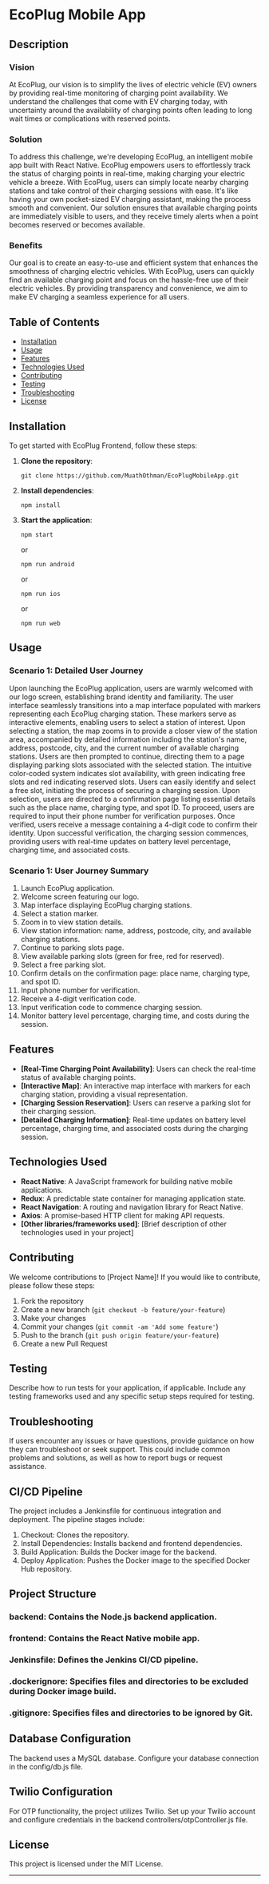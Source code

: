 # EcoPlug Mobile App

## Description

### Vision
At EcoPlug, our vision is to simplify the lives of electric vehicle (EV) owners by providing real-time monitoring of charging point availability. We understand the challenges that come with EV charging today, with uncertainty around the availability of charging points often leading to long wait times or complications with reserved points.

### Solution
To address this challenge, we're developing EcoPlug, an intelligent mobile app built with React Native. EcoPlug empowers users to effortlessly track the status of charging points in real-time, making charging your electric vehicle a breeze. With EcoPlug, users can simply locate nearby charging stations and take control of their charging sessions with ease. It's like having your own pocket-sized EV charging assistant, making the process smooth and convenient. Our solution ensures that available charging points are immediately visible to users, and they receive timely alerts when a point becomes reserved or becomes available.

### Benefits
Our goal is to create an easy-to-use and efficient system that enhances the smoothness of charging electric vehicles. With EcoPlug, users can quickly find an available charging point and focus on the hassle-free use of their electric vehicles. By providing transparency and convenience, we aim to make EV charging a seamless experience for all users.



## Table of Contents
- [Installation](#installation)
- [Usage](#usage)
- [Features](#features)
- [Technologies Used](#technologies-used)
- [Contributing](#contributing)
- [Testing](#testing)
- [Troubleshooting](#troubleshooting)
- [License](#license)

## Installation
To get started with EcoPlug Frontend, follow these steps:

1. **Clone the repository**:
   ```
   git clone https://github.com/MuathOthman/EcoPlugMobileApp.git
   ```

2. **Install dependencies**:
   ```
   npm install
   ```

3. **Start the application**:
   ```
   npm start
   ```

   or

   ```
   npm run android
   ```
   
   or

   ```
   npm run ios
   ```
   or

   ```
   npm run web
   ```

## Usage
### Scenario 1: Detailed User Journey
Upon launching the EcoPlug application, users are warmly welcomed with our logo screen, establishing brand identity and familiarity. The user interface seamlessly transitions into a map interface populated with markers representing each EcoPlug charging station. These markers serve as interactive elements, enabling users to select a station of interest. Upon selecting a station, the map zooms in to provide a closer view of the station area, accompanied by detailed information including the station's name, address, postcode, city, and the current number of available charging stations. Users are then prompted to continue, directing them to a page displaying parking slots associated with the selected station. The intuitive color-coded system indicates slot availability, with green indicating free slots and red indicating reserved slots. Users can easily identify and select a free slot, initiating the process of securing a charging session. Upon selection, users are directed to a confirmation page listing essential details such as the place name, charging type, and spot ID. To proceed, users are required to input their phone number for verification purposes. Once verified, users receive a message containing a 4-digit code to confirm their identity. Upon successful verification, the charging session commences, providing users with real-time updates on battery level percentage, charging time, and associated costs.

### Scenario 1: User Journey Summary
1. Launch EcoPlug application.
2. Welcome screen featuring our logo.
3. Map interface displaying EcoPlug charging stations.
4. Select a station marker.
5. Zoom in to view station details.
6. View station information: name, address, postcode, city, and available charging stations.
7. Continue to parking slots page.
8. View available parking slots (green for free, red for reserved).
9. Select a free parking slot.
10. Confirm details on the confirmation page: place name, charging type, and spot ID.
11. Input phone number for verification.
12. Receive a 4-digit verification code.
13. Input verification code to commence charging session.
14. Monitor battery level percentage, charging time, and costs during the session.


## Features
- **[Real-Time Charging Point Availability]**: Users can check the real-time status of available charging points.
- **[Interactive Map]**: An interactive map interface with markers for each charging station, providing a visual representation.
- **[Charging Session Reservation]**: Users can reserve a parking slot for their charging session.
- **[Detailed Charging Information]**: Real-time updates on battery level percentage, charging time, and associated costs during the charging session.


## Technologies Used
- **React Native**: A JavaScript framework for building native mobile applications.
- **Redux**: A predictable state container for managing application state.
- **React Navigation**: A routing and navigation library for React Native.
- **Axios**: A promise-based HTTP client for making API requests.
- **[Other libraries/frameworks used]**: [Brief description of other technologies used in your project]

## Contributing
We welcome contributions to [Project Name]! If you would like to contribute, please follow these steps:

1. Fork the repository
2. Create a new branch (`git checkout -b feature/your-feature`)
3. Make your changes
4. Commit your changes (`git commit -am 'Add some feature'`)
5. Push to the branch (`git push origin feature/your-feature`)
6. Create a new Pull Request

## Testing
Describe how to run tests for your application, if applicable. Include any testing frameworks used and any specific setup steps required for testing.

## Troubleshooting
If users encounter any issues or have questions, provide guidance on how they can troubleshoot or seek support. This could include common problems and solutions, as well as how to report bugs or request assistance.

## CI/CD Pipeline
The project includes a Jenkinsfile for continuous integration and deployment. The pipeline stages include:

1. Checkout: Clones the repository.
2. Install Dependencies: Installs backend and frontend dependencies.
3. Build Application: Builds the Docker image for the backend.
4. Deploy Application: Pushes the Docker image to the specified Docker Hub repository.

## Project Structure
### backend: Contains the Node.js backend application.
### frontend: Contains the React Native mobile app.
### Jenkinsfile: Defines the Jenkins CI/CD pipeline.
### .dockerignore: Specifies files and directories to be excluded during Docker image build.
### .gitignore: Specifies files and directories to be ignored by Git.

## Database Configuration
The backend uses a MySQL database. Configure your database connection in the config/db.js file.

## Twilio Configuration
For OTP functionality, the project utilizes Twilio. Set up your Twilio account and configure credentials in the backend controllers/otpController.js file.

## License
This project is licensed under the MIT License.


---
